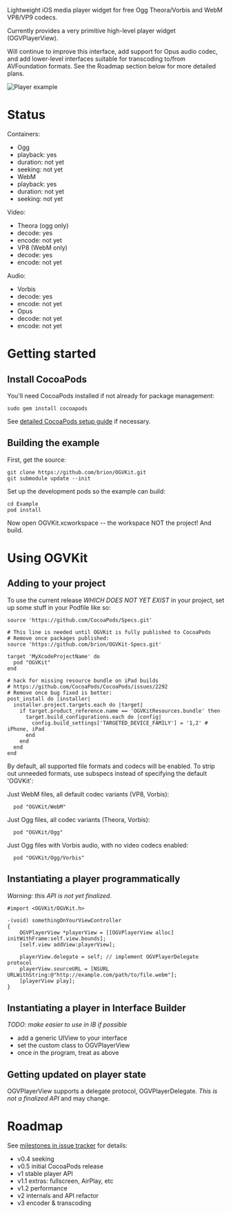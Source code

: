 Lightweight iOS media player widget for free Ogg Theora/Vorbis and WebM VP8/VP9 codecs.

Currently provides a very primitive high-level player widget (OGVPlayerView).

Will continue to improve this interface, add support for Opus audio codec, and add
lower-level interfaces suitable for transcoding to/from AVFoundation formats. See the
Roadmap section below for more detailed plans.

![Player example](https://raw.githubusercontent.com/brion/OGVKit/master/Docs/images/example.jpg)

# Status

Containers:
* Ogg
 * playback: yes
 * duration: not yet
 * seeking: not yet
* WebM
 * playback: yes
 * duration: not yet
 * seeking: not yet

Video:
* Theora (ogg only)
 * decode: yes
 * encode: not yet
* VP8 (WebM only)
 * decode: yes
 * encode: not yet

Audio:
* Vorbis
 * decode: yes
 * encode: not yet
* Opus
 * decode: not yet
 * encode: not yet

# Getting started

## Install CocoaPods

You'll need CocoaPods installed if not already for package management:

```
sudo gem install cocoapods
```

See [detailed CocoaPods setup guide](https://guides.cocoapods.org/using/getting-started.html)
if necessary.


## Building the example

First, get the source:

```
git clone https://github.com/brion/OGVKit.git
git submodule update --init
```

Set up the development pods so the example can build:

```
cd Example
pod install
```

Now open OGVKit.xcworkspace -- the workspace NOT the project! And build.

# Using OGVKit

## Adding to your project

To use the current release *WHICH DOES NOT YET EXIST* in your project, set up some stuff in your Podfile like so:

```
source 'https://github.com/CocoaPods/Specs.git'

# This line is needed until OGVKit is fully published to CocoaPods
# Remove once packages published:
source 'https://github.com/brion/OGVKit-Specs.git'

target 'MyXcodeProjectName' do
  pod "OGVKit"
end

# hack for missing resource bundle on iPad builds
# https://github.com/CocoaPods/CocoaPods/issues/2292
# Remove once bug fixed is better:
post_install do |installer|
  installer.project.targets.each do |target|
    if target.product_reference.name == 'OGVKitResources.bundle' then
      target.build_configurations.each do |config|
        config.build_settings['TARGETED_DEVICE_FAMILY'] = '1,2' # iPhone, iPad
      end
    end
  end
end
```

By default, all supported file formats and codecs will be enabled. To strip out unneeded formats, use subspecs instead of specifying the default 'OGVKit':

Just WebM files, all default codec variants (VP8, Vorbis):
```
  pod "OGVKit/WebM"
```

Just Ogg files, all codec variants (Theora, Vorbis):
```
  pod "OGVKit/Ogg"
```

Just Ogg files with Vorbis audio, with no video codecs enabled:
```
  pod "OGVKit/Ogg/Vorbis"
```


## Instantiating a player programmatically

*Warning: this API is not yet finalized.*

```
#import <OGVKit/OGVKit.h>

-(void) somethingOnYourViewController
{
    OGVPlayerView *playerView = [[OGVPlayerView alloc] initWithFrame:self.view.bounds];
    [self.view addView:playerView];
    
    playerView.delegate = self; // implement OGVPlayerDelegate protocol
    playerView.sourceURL = [NSURL URLWithString:@"http://example.com/path/to/file.webm"];
    [playerView play];
}
```

## Instantiating a player in Interface Builder

*TODO: make easier to use in IB if possible*

* add a generic UIView to your interface
* set the custom class to OGVPlayerView
* once in the program, treat as above


## Getting updated on player state

OGVPlayerView supports a delegate protocol, OGVPlayerDelegate. *This is not a finalized API* and may change.

# Roadmap

See [milestones in issue tracker](https://github.com/brion/OGVKit/milestones) for details:

* v0.4 seeking
* v0.5 initial CocoaPods release
* v1 stable player API
* v1.1 extras: fullscreen, AirPlay, etc
* v1.2 performance
* v2 internals and API refactor
* v3 encoder & transcoding
